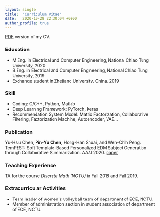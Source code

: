 ```yaml
---
layout: single
title:  "Curriculum Vitae"
date:   2020-10-28 22:30:04 +0800
author_profile: true
---
```


[PDF](https://drive.google.com/file/d/1ix98qlHAHhr44WmJq6ghwEQ3V4BWnoSO/view?usp=sharing) version of my CV.

### Education
* M.Eng. in Electrical and Computer Engineering, National Chiao Tung University, 2020
* B.Eng. in Electrical and Computer Engineering, National Chiao Tung University, 2019
* Exchange student in Zhejiang University, China, 2019

### Skill
* Coding: C/C++, Python, Matlab
* Deep Learning Framework: PyTorch, Keras
* Recommendation System Model: Matrix Factorization, Collaborative Filtering, Factorization Machine, Autoencoder, VAE...

### Publication
Yu-Hsiu Chen, **Pin-Yu Chen**, Hong-Han Shuai, and Wen-Chih Peng. 
TemPEST: Soft Template-Based Personalized EDM Subject Generation through Collaborative Summarization.
AAAI 2020.
[paper](/assets/attachment/AAAI-ChenY.1087.pdf)

### Teaching Experience
TA for the course *Discrete Math (NCTU)* in Fall 2018 and Fall 2019.

### Extracurricular Activities
* Team leader of women's volleyball team of department of ECE, NCTU.
* Member of administration section in student association of department of ECE, NCTU.
